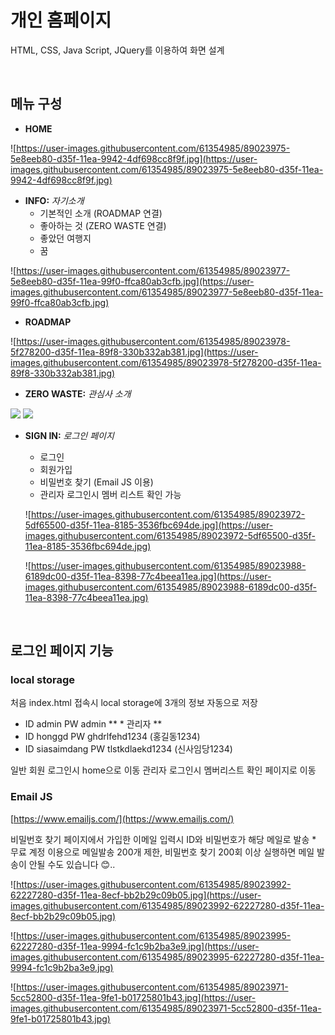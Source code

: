# **개인 홈페이지**

HTML, CSS, Java Script, JQuery를 이용하여 화면 설계

<br>

## **메뉴 구성**

- **HOME**

![https://user-images.githubusercontent.com/61354985/89023975-5e8eeb80-d35f-11ea-9942-4df698cc8f9f.jpg](https://user-images.githubusercontent.com/61354985/89023975-5e8eeb80-d35f-11ea-9942-4df698cc8f9f.jpg)

- **INFO:** *자기소개*
    - 기본적인 소개 (ROADMAP 연결)
    - 좋아하는 것 (ZERO WASTE 연결)
    - 좋았던 여행지
    - 꿈

![https://user-images.githubusercontent.com/61354985/89023977-5e8eeb80-d35f-11ea-99f0-ffca80ab3cfb.jpg](https://user-images.githubusercontent.com/61354985/89023977-5e8eeb80-d35f-11ea-99f0-ffca80ab3cfb.jpg)

- **ROADMAP**

![https://user-images.githubusercontent.com/61354985/89023978-5f278200-d35f-11ea-89f8-330b332ab381.jpg](https://user-images.githubusercontent.com/61354985/89023978-5f278200-d35f-11ea-89f8-330b332ab381.jpg)

- **ZERO WASTE:** *관심사 소개*

<div>
<img src="https://user-images.githubusercontent.com/61354985/89023980-5fc01880-d35f-11ea-9c82-7366f032fd10.jpg"/>
<img src="https://user-images.githubusercontent.com/61354985/89023982-6058af00-d35f-11ea-9ad9-0be94ce67b4b.jpg"/>
</div>


- **SIGN IN:** *로그인 페이지*
    - 로그인
    - 회원가입
    - 비밀번호 찾기 (Email JS 이용)
    - 관리자 로그인시 멤버 리스트 확인 가능

    ![https://user-images.githubusercontent.com/61354985/89023972-5df65500-d35f-11ea-8185-3536fbc694de.jpg](https://user-images.githubusercontent.com/61354985/89023972-5df65500-d35f-11ea-8185-3536fbc694de.jpg)

    ![https://user-images.githubusercontent.com/61354985/89023988-6189dc00-d35f-11ea-8398-77c4beea11ea.jpg](https://user-images.githubusercontent.com/61354985/89023988-6189dc00-d35f-11ea-8398-77c4beea11ea.jpg)

<br>

## **로그인 페이지 기능**

### **local storage**

처음 index.html 접속시 local storage에 3개의 정보 자동으로 저장

- ID admin PW admin ** * 관리자 **
- ID honggd PW ghdrlfehd1234 (홍길동1234)
- ID siasaimdang PW tlstkdlaekd1234 (신사임당1234)

일반 회원 로그인시 home으로 이동 관리자 로그인시 멤버리스트 확인 페이지로 이동

### **Email JS**

[https://www.emailjs.com/](https://www.emailjs.com/)

비밀번호 찾기 페이지에서 가입한 이메일 입력시 ID와 비밀번호가 해당 메일로 발송 * 무료 계정 이용으로 메일발송 200개 제한, 비밀번호 찾기 200회 이상 실행하면 메일 발송이 안될 수도 있습니다 😊..

![https://user-images.githubusercontent.com/61354985/89023992-62227280-d35f-11ea-8ecf-bb2b29c09b05.jpg](https://user-images.githubusercontent.com/61354985/89023992-62227280-d35f-11ea-8ecf-bb2b29c09b05.jpg)

![https://user-images.githubusercontent.com/61354985/89023995-62227280-d35f-11ea-9994-fc1c9b2ba3e9.jpg](https://user-images.githubusercontent.com/61354985/89023995-62227280-d35f-11ea-9994-fc1c9b2ba3e9.jpg)

![https://user-images.githubusercontent.com/61354985/89023971-5cc52800-d35f-11ea-9fe1-b01725801b43.jpg](https://user-images.githubusercontent.com/61354985/89023971-5cc52800-d35f-11ea-9fe1-b01725801b43.jpg)